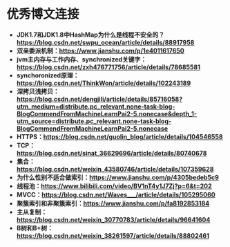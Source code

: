 # **优秀博文连接**

* **JDK1.7和JDK1.8中HashMap为什么是线程不安全的？https://blog.csdn.net/swpu_ocean/article/details/88917958**
* **双亲委派机制：https://www.jianshu.com/p/1e4011617650**
* **jvm主内存与工作内存、synchronized关键字：https://blog.csdn.net/zxh476771756/article/details/78685581**
* **synchoronized原理：https://blog.csdn.net/ThinkWon/article/details/102243189**
* **深拷贝浅拷贝：https://blog.csdn.net/dengjili/article/details/85716058?utm_medium=distribute.pc_relevant.none-task-blog-BlogCommendFromMachineLearnPai2-5.nonecase&depth_1-utm_source=distribute.pc_relevant.none-task-blog-BlogCommendFromMachineLearnPai2-5.nonecase**
* **HTTPS：https://blog.csdn.net/guolin_blog/article/details/104546558**
* **TCP：https://blog.csdn.net/sinat_36629696/article/details/80740678**
* **集合：https://blog.csdn.net/weixin_43580746/article/details/107359628**
* **为什么性别不适合做索引：https://www.jianshu.com/p/4305bedeb5c9**
* **线程池：https://www.bilibili.com/video/BV1nT4y1J7Zj?p=6&t=202**
* **MVCC：https://blog.csdn.net/Waves___/article/details/105295060**
* **聚簇索引和非聚簇索引：https://www.jianshu.com/p/fa8192853184**
* **主从复制：https://blog.csdn.net/weixin_30770783/article/details/96641604**
* **B树和B+树：https://blog.csdn.net/weixin_38261597/article/details/88802461**